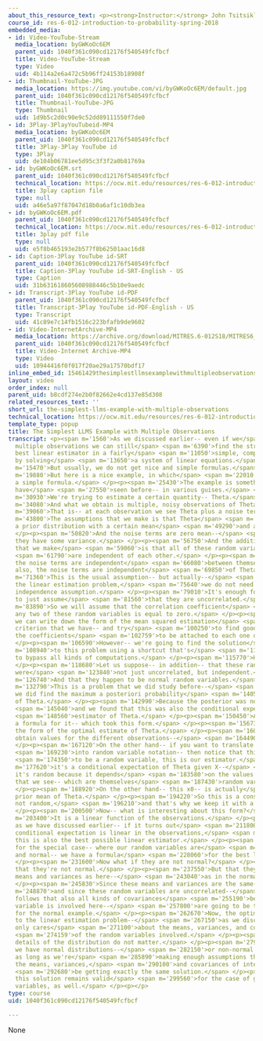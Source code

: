 ```yaml
---
about_this_resource_text: <p><strong>Instructor:</strong> John Tsitsiklis</p>
course_id: res-6-012-introduction-to-probability-spring-2018
embedded_media:
- id: Video-YouTube-Stream
  media_location: byGWKoOc6EM
  parent_uid: 1040f361c090cd12176f540549fcfbcf
  title: Video-YouTube-Stream
  type: Video
  uid: 4b114a2e6a472c5b96ff24153b18908f
- id: Thumbnail-YouTube-JPG
  media_location: https://img.youtube.com/vi/byGWKoOc6EM/default.jpg
  parent_uid: 1040f361c090cd12176f540549fcfbcf
  title: Thumbnail-YouTube-JPG
  type: Thumbnail
  uid: 1d9b5c2d0c90e9c52dd89111550f7de0
- id: 3Play-3PlayYouTubeid-MP4
  media_location: byGWKoOc6EM
  parent_uid: 1040f361c090cd12176f540549fcfbcf
  title: 3Play-3Play YouTube id
  type: 3Play
  uid: de104b06781ee5d95c3f3f2a0b81769a
- id: byGWKoOc6EM.srt
  parent_uid: 1040f361c090cd12176f540549fcfbcf
  technical_location: https://ocw.mit.edu/resources/res-6-012-introduction-to-probability-spring-2018/part-ii-inference-limit-theorems/the-simplest-llms-example-with-multiple-observations/byGWKoOc6EM.srt
  title: 3play caption file
  type: null
  uid: a46e5a97f87047d18b0a6af1c10db3ea
- id: byGWKoOc6EM.pdf
  parent_uid: 1040f361c090cd12176f540549fcfbcf
  technical_location: https://ocw.mit.edu/resources/res-6-012-introduction-to-probability-spring-2018/part-ii-inference-limit-theorems/the-simplest-llms-example-with-multiple-observations/byGWKoOc6EM.pdf
  title: 3play pdf file
  type: null
  uid: e5f8b465193e2b577f8b62501aac16d8
- id: Caption-3Play YouTube id-SRT
  parent_uid: 1040f361c090cd12176f540549fcfbcf
  title: Caption-3Play YouTube id-SRT-English - US
  type: Caption
  uid: 31b631618605608988446c5b10e9aedc
- id: Transcript-3Play YouTube id-PDF
  parent_uid: 1040f361c090cd12176f540549fcfbcf
  title: Transcript-3Play YouTube id-PDF-English - US
  type: Transcript
  uid: 41c89e7c14fb1516c223bfafb9de9602
- id: Video-InternetArchive-MP4
  media_location: https://archive.org/download/MITRES.6-012S18/MITRES6_012S18_L17-08_300k.mp4
  parent_uid: 1040f361c090cd12176f540549fcfbcf
  title: Video-Internet Archive-MP4
  type: Video
  uid: 10944416f0f017f20ae29a17570bdf17
inline_embed_id: 15461429thesimplestllmsexamplewithmultipleobservations18319999
layout: video
order_index: null
parent_uid: b8cdf274e2b0f82662e4cd137e85d308
related_resources_text: ''
short_url: the-simplest-llms-example-with-multiple-observations
technical_location: https://ocw.mit.edu/resources/res-6-012-introduction-to-probability-spring-2018/part-ii-inference-limit-theorems/the-simplest-llms-example-with-multiple-observations
template_type: popup
title: The Simplest LLMS Example with Multiple Observations
transcript: <p><span m='1560'>As we discussed earlier-- even if we</span> <span m='4260'>have
  multiple observations we can still</span> <span m='6390'>find the structure of the
  best linear estimator in a fairly</span> <span m='11050'>simple, computational way--
  by solving</span> <span m='13650'>a system of linear equations.</span> </p><p><span
  m='15470'>But usually, we do not get nice and simple formulas.</span> </p><p><span
  m='19880'>But here is a nice example, in which</span> <span m='22010'>we will get
  a simple formula.</span> </p><p><span m='25430'>The example is something that we
  have</span> <span m='27550'>seen before-- in various guises.</span> </p><p><span
  m='30930'>We're trying to estimate a certain quantity-- Theta.</span> </p><p><span
  m='34080'>And what we obtain is multiple, noisy observations of Theta.</span> </p><p><span
  m='39060'>That is-- at each observation we see Theta plus a noise term.</span> </p><p><span
  m='43800'>The assumptions that we make is that Theta</span> <span m='46340'>has
  a prior distribution with a certain mean</span> <span m='49290'>and a certain variance.</span>
  </p><p><span m='50820'>And the noise terms are zero mean--</span> <span m='53950'>but
  they have some variance.</span> </p><p><span m='56750'>And the additional assumption
  that we make</span> <span m='59060'>is that all of these random variables</span>
  <span m='61790'>are independent of each other.</span> </p><p><span m='63860'>So
  the noise terms are independent</span> <span m='66080'>between themselves-- and
  also, the noise terms are independent</span> <span m='69850'>of Theta.</span> </p><p><span
  m='71360'>This is the usual assumption-- but actually--</span> <span m='74060'>in
  the linear estimation problem,</span> <span m='75640'>we do not need to make an
  independence assumption.</span> </p><p><span m='79010'>It's enough for our purposes
  to just assume</span> <span m='81560'>that they are uncorrelated.</span> </p><p><span
  m='83890'>So we will assume that the correlation coefficient</span> <span m='86320'>between
  any two of these random variables is equal to zero.</span> </p><p><span m='92000'>Now
  we can write down the form of the mean squared estimation</span> <span m='97890'>error
  criterion that we have-- and try</span> <span m='100250'>to find good choices for
  the coefficients</span> <span m='102759'>to be attached to each one of the observations.</span>
  </p><p><span m='106590'>However-- we're going to find the solution</span> <span
  m='108940'>to this problem using a shortcut that's</span> <span m='111789'>going
  to bypass all kinds of computations.</span> </p><p><span m='115770'>Here's the trick.</span>
  </p><p><span m='118680'>Let us suppose-- in addition-- that these random variable
  were</span> <span m='123840'>not just uncorrelated, but independent.</span> </p><p><span
  m='126740'>And that they happen to be normal random variables.</span> </p><p><span
  m='132790'>This is a problem that we did study before--</span> <span m='136760'>and
  we did find the maximum a posteriori probability</span> <span m='140590'>estimate
  of Theta.</span> </p><p><span m='142990'>Because the posterior was normal,</span>
  <span m='145040'>and we found that this was also the conditional expectation</span>
  <span m='148560'>estimator of Theta.</span> </p><p><span m='150450'>And we did find
  a formula for it-- which took this form.</span> </p><p><span m='156730'>This was
  the form of the optimal estimate of Theta.</span> </p><p><span m='160670'>If you
  obtain values for the different observations--</span> <span m='164490'>little xi.</span>
  </p><p><span m='167120'>On the other hand-- if you want to translate this</span>
  <span m='169230'>into random variable notation-- then notice that this is going</span>
  <span m='174350'>to be a random variable, this is our estimator.</span> </p><p><span
  m='177620'>it's a conditional expectation of Theta given X--</span> <span m='180890'>and
  it's random because it depends</span> <span m='183580'>on the values of the data
  that we see-- which are themselves</span> <span m='187430'>random variables.</span>
  </p><p><span m='188920'>On the other hand-- this x0-- is actually</span> <span m='191950'>the
  prior mean of Theta.</span> </p><p><span m='194220'>So this is a constant-- it's
  not random,</span> <span m='196210'>and that's why we keep it with a lowercase notation.</span>
  </p><p><span m='200500'>Now-- what is interesting about this form?</span> </p><p><span
  m='203400'>It is a linear function of the observations.</span> </p><p><span m='207550'>And
  as we have discussed earlier-- if it turns out</span> <span m='211800'>that the
  conditional expectation is linear in the observations,</span> <span m='215530'>then
  this is also the best possible linear estimator.</span> </p><p><span m='221079'>So
  for the special case-- where our random variables are</span> <span m='224030'>independent
  and normal-- we have a formula</span> <span m='228060'>for the best linear estimator.</span>
  </p><p><span m='231600'>Now what if they are not normal?</span> </p><p><span m='235070'>Suppose
  that they're not normal.</span> </p><p><span m='237550'>But that they have the same
  means and variances as here--</span> <span m='243040'>as in the normal example.</span>
  </p><p><span m='245830'>Since these means and variances are the same--</span> <span
  m='248870'>and since these random variables are uncorrelated--</span> <span m='252330'>it
  follows that also all kinds of covariances</span> <span m='255190'>between the random
  variable is involved here--</span> <span m='257800'>are going to be the same as
  for the normal example.</span> </p><p><span m='262670'>Now, the optimal solution
  to the linear estimation problem--</span> <span m='267150'>as we discussed earlier--
  only cares</span> <span m='271100'>about the means, variances, and covariances</span>
  <span m='274159'>of the random variables involved.</span> </p><p><span m='276380'>The
  details of the distribution do not matter.</span> </p><p><span m='279690'>So whether
  we have normal distributions--</span> <span m='282150'>or non-normal distributions--
  as long as we're</span> <span m='285890'>making enough assumptions that fix all
  the means, variances,</span> <span m='290100'>and covariances of interest-- we should</span>
  <span m='292680'>be getting exactly the same solution.</span> </p><p><span m='296130'>Therefore--
  this solution remains valid</span> <span m='299560'>for the case of general random
  variables, as well.</span> </p><p></p>
type: course
uid: 1040f361c090cd12176f540549fcfbcf

---
```

None